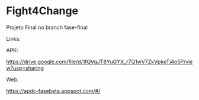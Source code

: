 # Fight4Change

Projeto Final no branch fase-final


Links:

APK: 

https://drive.google.com/file/d/1fQVgJT8YuGYX_r7Q1wV7ZkVpkeTj4o5P/view?usp=sharing

Web:

https://apdc-fasebeta.appspot.com/#/
